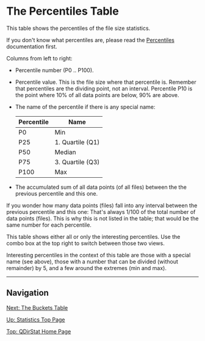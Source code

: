 # The Percentiles Table

This table shows the percentiles of the file size statistics.

If you don't know what percentiles are, please read the
[Percentiles](https://github.com/shundhammer/qdirstat/blob/master/doc/stats/Median-Percentiles.md)
documentation first.

Columns from left to right:

- Percentile number (P0 .. P100).

- Percentile value. This is the file size where that percentile is. Remember
  that percentiles are the dividing point, not an interval. Percentile P10 is
  the point where 10% of all data points are below, 90% are above.

- The name of the percentile if there is any special name:

  | Percentile | Name             |
  |------------|------------------|
  | P0         | Min              |
  | P25        | 1. Quartile (Q1) |
  | P50        | Median           |
  | P75        | 3. Quartile (Q3) |
  | P100       | Max              |


- The accumulated sum of all data points (of all files) between the the
  previous percentile and this one.


If you wonder how many data points (files) fall into any interval between the
previous percentile and this one: That's always 1/100 of the total number of
data points (files). This is why this is not listed in the table; that would be
the same number for each percentile.

This table shows either all or only the interesting percentiles. Use the combo
box at the top right to switch between those two views.

Interesting percentiles in the context of this table are those with a special
name (see above), those with a number that can be divided (without remainder)
by 5, and a few around the extremes (min and max).


----------------------------

## Navigation

[Next: The Buckets Table](https://github.com/shundhammer/qdirstat/blob/master/doc/stats/Buckets-Table.md)

[Up: Statistics Top Page](https://github.com/shundhammer/qdirstat/blob/master/doc/stats/Statistics.md)

[Top: QDirStat Home Page](https://github.com/shundhammer/qdirstat/blob/master/README.md)
